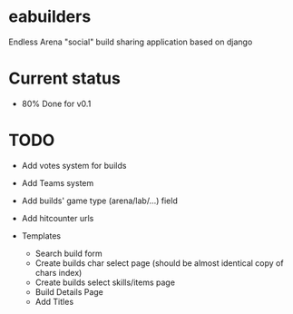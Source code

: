 # eabuilders

Endless Arena "social" build sharing application based on django

# Current status

- 80% Done for v0.1

# TODO

- Add votes system for builds
- Add Teams system
- Add builds' game type (arena/lab/...) field
- Add hitcounter urls

- Templates

  - Search build form
  - Create builds char select page (should be almost identical copy of chars index)
  - Create builds select skills/items page
  - Build Details Page
  - Add Titles
